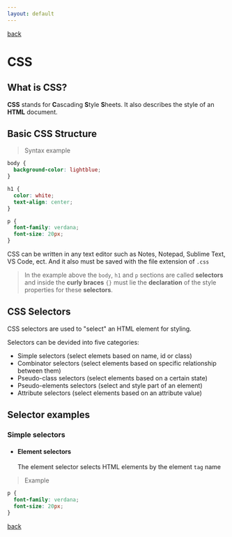 ```yaml
---
layout: default
---
```


[back](./codes_page.html)

# CSS
## What is CSS?
**CSS** stands for **C**ascading **S**tyle **S**heets. It also describes the style of an **HTML** document.

## Basic CSS Structure

> Syntax example
```css
body {
  background-color: lightblue;
}

h1 {
  color: white;
  text-align: center;
}

p {
  font-family: verdana;
  font-size: 20px;
}
```

CSS can be written in any text editor such as Notes, Notepad, Sublime Text, VS Code, ect. And it also must be saved with the file extension of `.css`
> In the example above the `body`, `h1` and `p` sections are called **selectors** and inside the **curly braces** `{}` must lie the **declaration** of the style properties for these **selectors**.

## CSS Selectors
  
CSS selectors are used to "select" an HTML element for styling.

Selectors can be devided into five categories:
  - Simple selectors (select elemets based on name, id or class)
  - Combinator selectors (select elements based on specific relationship between them)
  - Pseudo-class selectors (select elements based on a certain state)
  - Pseudo-elements selectors (select and style part of an element)
  - Attribute selectors (select elements based on an attribute value)

## Selector examples

### Simple selectors
  - #### Element selectors
    The element selector selects HTML elements by the element `tag` name
    
> Example
```css
p {
  font-family: verdana;
  font-size: 20px;
}
```

[back](./codes_page.html)
